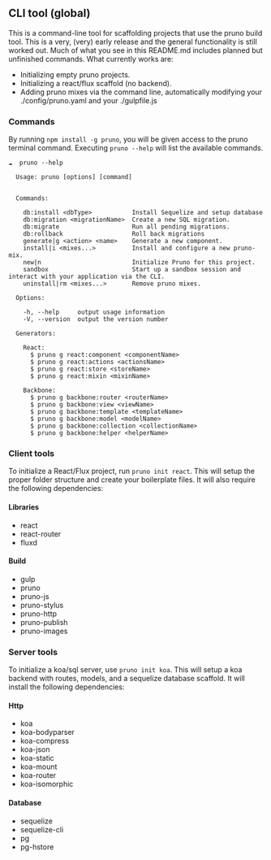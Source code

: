 ## CLI tool (global)
This is a command-line tool for scaffolding projects that use the pruno build tool. This is a very, (very) early release and the general functionality is still worked out. Much of what you see in this README.md includes planned but unfinished commands. What currently works are:

- Initializing empty pruno projects.
- Initializing a react/flux scaffold (no backend).
- Adding pruno mixes via the command line, automatically modifying your ./config/pruno.yaml and your ./gulpfile.js

### Commands
By running `npm install -g pruno`, you will be given access to the pruno terminal command.
Executing `pruno --help` will list the available commands.

```
☁  pruno --help

  Usage: pruno [options] [command]


  Commands:

    db:install <dbType>           Install Sequelize and setup database
    db:migration <migrationName>  Create a new SQL migration.
    db:migrate                    Run all pending migrations.
    db:rollback                   Roll back migrations
    generate|g <action> <name>    Generate a new component.
    install|i <mixes...>          Install and configure a new pruno-mix.
    new|n                         Initialize Pruno for this project.
    sandbox                       Start up a sandbox session and interact with your application via the CLI.
    uninstall|rm <mixes...>       Remove pruno mixes.

  Options:

    -h, --help     output usage information
    -V, --version  output the version number

  Generators:

    React:
      $ pruno g react:component <componentName>
      $ pruno g react:actions <actionsName>
      $ pruno g react:store <storeName>
      $ pruno g react:mixin <mixinName>

    Backbone:
      $ pruno g backbone:router <routerName>
      $ pruno g backbone:view <viewName>
      $ pruno g backbone:template <templateName>
      $ pruno g backbone:model <modelName>
      $ pruno g backbone:collection <collectionName>
      $ pruno g backbone:helper <helperName>
```

### Client tools

To initialize a React/Flux project, run `pruno init react`. This will setup the proper folder structure and create your boilerplate files. It will also require the following dependencies:

#### Libraries
- react
- react-router
- fluxd

#### Build
- gulp
- pruno
- pruno-js
- pruno-stylus
- pruno-http
- pruno-publish
- pruno-images

### Server tools

To initialize a koa/sql server, use `pruno init koa`. This will setup a koa backend with routes, models, and a sequelize database scaffold. It will install the following dependencies:

#### Http
- koa
- koa-bodyparser
- koa-compress
- koa-json
- koa-static
- koa-mount
- koa-router
- koa-isomorphic

#### Database
- sequelize
- sequelize-cli
- pg
- pg-hstore
